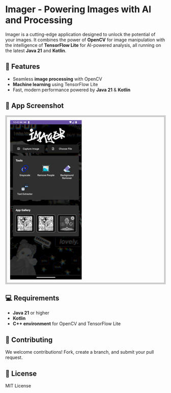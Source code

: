 # Imager - Powering Images with AI and Processing

Imager is a cutting-edge application designed to unlock the potential of your images. It combines the power of **OpenCV** for image manipulation with the intelligence of **TensorFlow Lite** for AI-powered analysis, all running on the latest **Java 21** and **Kotlin**.

## 🚀 Features
- Seamless **image processing** with OpenCV
- **Machine learning** using TensorFlow Lite
- Fast, modern performance powered by **Java 21** & **Kotlin**

## 📸 App Screenshot
<div style="max-height: 500px; border: 5px solid #ccc; padding: 10px; margin: 10px 0; overflow: hidden;">
  <img src="https://github.com/debarunlahiri/Imager/blob/master/screenshots/Screenshot_1734196327.png" alt="App Screenshot" style="height: 500px; width: auto; object-fit: contain;">
</div>

## 💻 Requirements
- **Java 21** or higher
- **Kotlin**
- **C++ environment** for OpenCV and TensorFlow Lite

## 🤝 Contributing
We welcome contributions! Fork, create a branch, and submit your pull request.

## 📄 License
MIT License
